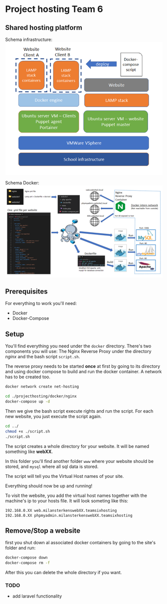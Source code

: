 # Project hosting Team 6
## Shared hosting platform

Schema infrastructure:\
![hosting infrastructure](./resources/schema_english.png)

Schema Docker:\
![schema docker](./resources/docker_schema.png)

## Prerequisites
For everything to work you'll need:
- Docker
- Docker-Compose
## Setup


You'll find everything you need under the `docker` directory. There's two components you will use: The Nginx Reverse Proxy under the directory _nginx_ and the bash script `script.sh`. 

The reverse proxy needs to be started __once__ at first by going to its directory and using docker compose to build and run the docker container. A network has to be created too.
```bash
docker network create net-hosting
```

```bash
cd ./projecthosting/docker/nginx
docker-compose up -d
 ```

Then we give the bash script execute rights and run the script. For each new website, you just execute the script again.

```bash
cd ../
chmod +x ./script.sh
./script.sh
```

The script creates a whole directory for your website. It will be named something like __webXX__. 

In this folder you'll find another folder `www` where your website should be stored, and `mysql` where all sql data is stored.

The script will tell you the Virtual Host names of your site.

Everything should now be up and running!

To visit the website, you add the virtual host names together with the machine's ip to your hosts file. It will look someting like this:
```
192.168.0.XX web.milansterkenswebXX.teamsixhosting 
192.168.0.XX phpmyadmin.milansterkenswebXX.teamsixhosting
```


## Remove/Stop a website

first you shut down al associated docker containers by going to the site's folder and run:

```bash
docker-compose down
docker-compose rm -f
```
After this you can delete the whole directory if you want.

### TODO
- add laravel functionality
